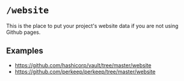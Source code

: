 # `/website`

This is the place to put your project's website data if you are not using Github pages.

## Examples

- <https://github.com/hashicorp/vault/tree/master/website>
- <https://github.com/perkeep/perkeep/tree/master/website>
